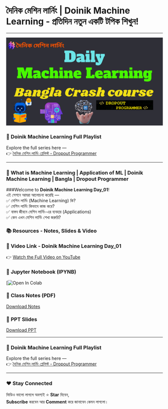 # দৈনিক মেশিন লার্নিং | Doinik Machine Learning - প্রতিদিন নতুন একটি টপিক শিখুন!

---

<p align="center">
  <img src="https://github.com/mdmahamudmredha/Doinik-Machine-Learning/blob/main/ML%20Playlist.png" width="1000"/>
</p>

### 🔗 **Doinik Machine Learning Full Playlist**
Explore the full series here —  
👉 [দৈনিক মেশিন লার্নিং প্লেলিস্ট - Dropout Programmer](https://www.youtube.com/playlist?list=PLGvQDTPXnnfrfyBvSemI5sC8WVW0yfvw0)

---

### 🤖 What is Machine Learning | Application of ML | Doinik Machine Learning | Bangla | Dropout Programmer

###Welcome to **Doinik Machine Learning Day_01**!  
এই সেশনে আমরা আলোচনা করেছি —  
✅ মেশিন লার্নিং (Machine Learning) কি?  
✅ মেশিন লার্নিং কিভাবে কাজ করে?   
✅ বাস্তব জীবনে মেশিন লার্নিং-এর ব্যবহার (Applications)  
✅ কেন এখন মেশিন লার্নিং শেখা জরুরি?


### 📚 Resources - Notes, Slides & Video

### 🎥 **Video Link - Doinik Machine Learning Day_01**
👉 [Watch the Full Video on YouTube](https://youtu.be/bAvZpivAqaE)

### 📓 **Jupyter Notebook (IPYNB)**
[![Open In Colab]()

### 📝 **Class Notes (PDF)**
[Download Notes](https://github.com/mdmahamudmredha/Doinik-Machine-Learning/blob/main/Day%20-%2001/image.png)

### 📑 **PPT Slides**
[Download PPT](https://github.com/mdmahamudmredha/Doinik-Machine-Learning/blob/main/Day%20-%2001/image.png)

---

### 🔗 **Doinik Machine Learning Full Playlist**
Explore the full series here —  
👉 [দৈনিক মেশিন লার্নিং প্লেলিস্ট - Dropout Programmer](https://www.youtube.com/playlist?list=PLGvQDTPXnnfrfyBvSemI5sC8WVW0yfvw0)

---

### ❤️ Stay Connected
ভিডিও ভালো লাগলে অবশ্যই ⭐ **Star** দিবেন,  
**Subscribe** করবেন আর **Comment** করে জানাবেন কেমন লাগলো।
